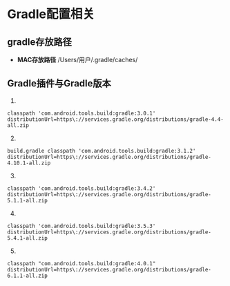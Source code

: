 # Gradle配置相关

## gradle存放路径
+ **MAC存放路径** /Users/用户/.gradle/caches/

## Gradle插件与Gradle版本

1. 
``` shell
classpath 'com.android.tools.build:gradle:3.0.1'
distributionUrl=https\://services.gradle.org/distributions/gradle-4.4-all.zip
```

2. 
``` shell
build.gradle classpath 'com.android.tools.build:gradle:3.1.2'
distributionUrl=https\://services.gradle.org/distributions/gradle-4.10.1-all.zip
```

3.
``` shell
classpath 'com.android.tools.build:gradle:3.4.2'
distributionUrl=https\://services.gradle.org/distributions/gradle-5.1.1-all.zip
```

4. 
``` shell
classpath 'com.android.tools.build:gradle:3.5.3'
distributionUrl=https\://services.gradle.org/distributions/gradle-5.4.1-all.zip
```

5. 
``` shell
classpath "com.android.tools.build:gradle:4.0.1"
distributionUrl=https\://services.gradle.org/distributions/gradle-6.1.1-all.zip
```